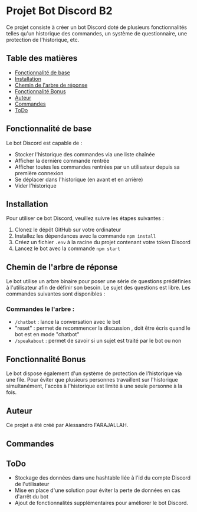 # Projet Bot Discord B2

Ce projet consiste à créer un bot Discord doté de plusieurs fonctionnalités telles qu'un historique des commandes, un système de questionnaire, une protection de l'historique, etc.

## Table des matières
- [Fonctionnalité de base](#fonctionnalité-de-base)
- [Installation](#installation)
- [Chemin de l'arbre de réponse](#chemin-de-larbre-de-réponse)
- [Fonctionnalité Bonus](#fonctionnalité-bonus)
- [Auteur](#auteur)
- [Commandes](#commandes)
- [ToDo](#todo)

## Fonctionnalité de base

Le bot Discord est capable de :

- Stocker l'historique des commandes via une liste chaînée
- Afficher la dernière commande rentrée
- Afficher toutes les commandes rentrées par un utilisateur depuis sa première connexion
- Se déplacer dans l'historique (en avant et en arrière)
- Vider l'historique

## Installation

Pour utiliser ce bot Discord, veuillez suivre les étapes suivantes :

1. Clonez le dépôt GitHub sur votre ordinateur
2. Installez les dépendances avec la commande `npm install`
3. Créez un fichier `.env` à la racine du projet contenant votre token Discord
4. Lancez le bot avec la commande `npm start`

## Chemin de l'arbre de réponse

Le bot utilise un arbre binaire pour poser une série de questions prédéfinies à l'utilisateur afin de définir son besoin. Le sujet des questions est libre. Les commandes suivantes sont disponibles :


### Commandes le l'arbre :

- `/chatbot` : lance la conversation avec le bot
- "reset" : permet de recommencer la discussion , doit être écris quand le bot est en mode "chatbot"
- `/speakabout` : permet de savoir si un sujet est traité par le bot ou non

## Fonctionnalité Bonus

Le bot dispose également d'un système de protection de l'historique via une file. Pour éviter que plusieurs personnes travaillent sur l'historique simultanément, l'accès à l'historique est limité à une seule personne à la fois.

## Auteur

Ce projet a été créé par Alessandro FARAJALLAH.

## Commandes



## ToDo

- Stockage des données dans une hashtable liée à l'id du compte Discord de l'utilisateur
- Mise en place d'une solution pour éviter la perte de données en cas d'arrêt du bot
- Ajout de fonctionnalités supplémentaires pour améliorer le bot Discord.
